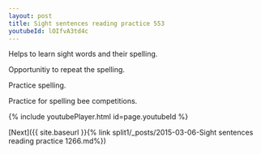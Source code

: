 ```yaml
---
layout: post
title: Sight sentences reading practice 553
youtubeId: lOIfvA3td4c
---
```

 
 
Helps to learn sight words and their spelling.

Opportunitiy to repeat the spelling. 

Practice spelling. 
 
Practice for spelling bee competitions. 
 
{% include youtubePlayer.html id=page.youtubeId %}
 
 

[Next]({{ site.baseurl }}{% link  split1/_posts/2015-03-06-Sight sentences reading practice 1266.md%})
 
